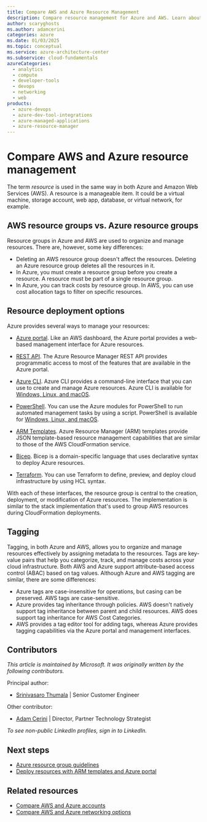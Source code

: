 ```yaml
---
title: Compare AWS and Azure Resource Management
description: Compare resource management for Azure and AWS. Learn about the differences between Azure and AWS resource groups. Learn about Azure management interfaces.
author: scaryghosts
ms.author: adamcerini
categories: azure
ms.date: 01/03/2025
ms.topic: conceptual
ms.service: azure-architecture-center
ms.subservice: cloud-fundamentals
azureCategories:
  - analytics
  - compute
  - developer-tools
  - devops
  - networking
  - web
products:
  - azure-devops
  - azure-dev-tool-integrations
  - azure-managed-applications
  - azure-resource-manager
---
```


# Compare AWS and Azure resource management

The term *resource* is used in the same way in both Azure and Amazon Web Services (AWS). A resource is a manageable item. It could be a virtual machine, storage account, web app, database, or virtual network, for example.

## AWS resource groups vs. Azure resource groups

Resource groups in Azure and AWS are used to organize and manage resources. There are, however, some key differences:

- Deleting an AWS resource group doesn't affect the resources. Deleting an Azure resource group deletes all the resources in it. 
- In Azure, you must create a resource group before you create a resource. A resource must be part of a single resource group.
- In Azure, you can track costs by resource group. In AWS, you can use cost allocation tags to filter on specific resources.

## Resource deployment options

Azure provides several ways to manage your resources:

- [Azure portal](/azure/azure-resource-manager/templates/deploy-portal). Like an AWS dashboard, the Azure portal provides a web-based management interface for Azure resources.

- [REST API](/azure/azure-resource-manager/templates/deploy-rest). The Azure Resource Manager REST API provides programmatic access to most of the features that are available in the Azure portal.

- [Azure CLI](/azure/azure-resource-manager/templates/deploy-cli). Azure CLI provides a command-line interface that you can use to create and manage Azure resources. Azure CLI is available for [Windows, Linux, and macOS](/cli/azure).

- [PowerShell](/azure/azure-resource-manager/powershell-azure-resource-manager). You can use the Azure modules for PowerShell to run automated management tasks by using a script. PowerShell is available for [Windows, Linux, and macOS](https://github.com/PowerShell/PowerShell).

- [ARM Templates](/azure/azure-resource-manager/templates/template-tutorial-create-first-template?tabs=azure-powershell). Azure Resource Manager (ARM) templates provide JSON template-based resource management capabilities that are similar to those of the AWS CloudFormation service.

- [Bicep](/azure/azure-resource-manager/bicep/overview?tabs=bicep). Bicep is a domain-specific language that uses declarative syntax to deploy Azure resources.

- [Terraform](/azure/developer/terraform/get-started-azapi-resource). You can use Terraform to define, preview, and deploy cloud infrastructure by using HCL syntax.

With each of these interfaces, the resource group is central to the creation, deployment, or modification of Azure resources. The implementation is similar to the stack implementation that's used to group AWS resources during CloudFormation deployments.

## Tagging

Tagging, in both Azure and AWS, allows you to organize and manage resources effectively by assigning metadata to the resources. Tags are key-value pairs that help you categorize, track, and manage costs across your cloud infrastructure. Both AWS and Azure support attribute-based access control (ABAC) based on tag values. Although Azure and AWS tagging are similar, there are some differences:

- Azure tags are case-insensitive for operations, but casing can be preserved. AWS tags are case-sensitive. 
- Azure provides tag inheritance through policies. AWS doesn't natively support tag inheritance between parent and child resources. AWS does support tag inheritance for AWS Cost Categories. 
- AWS provides a tag editor tool for adding tags, whereas Azure provides tagging capabilities via the Azure portal and management interfaces.

## Contributors

*This article is maintained by Microsoft. It was originally written by the following contributors.*

Principal author:

- [Srinivasaro Thumala](https://www.linkedin.com/in/srini-thumala/) | Senior Customer Engineer

Other contributor:

- [Adam Cerini](https://www.linkedin.com/in/adamcerini) | 
Director, Partner Technology Strategist

*To see non-public LinkedIn profiles, sign in to LinkedIn.*

## Next steps

- [Azure resource group guidelines](/azure/azure-resource-manager/resource-group-overview#resource-groups)
- [Deploy resources with ARM templates and Azure portal](/azure/azure-resource-manager/templates/deploy-portal)

## Related resources

- [Compare AWS and Azure accounts](accounts.md)
- [Compare AWS and Azure networking options](networking.md)
